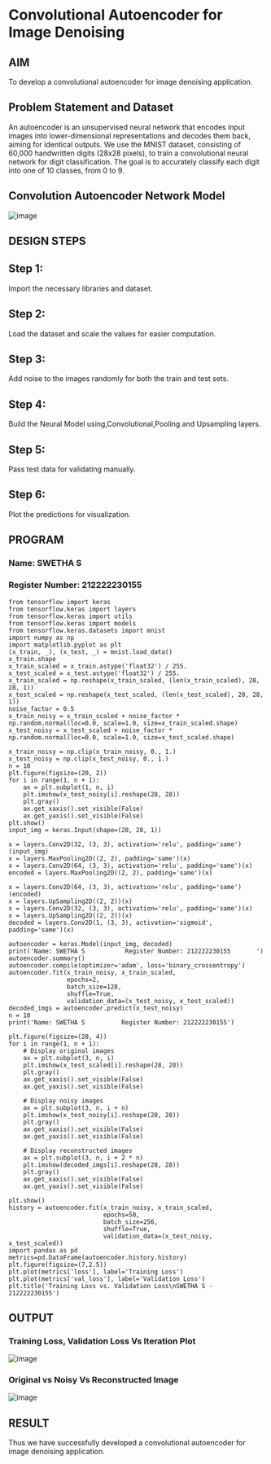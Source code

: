 # Convolutional Autoencoder for Image Denoising

## AIM

To develop a convolutional autoencoder for image denoising application.

## Problem Statement and Dataset
An autoencoder is an unsupervised neural network that encodes input images into lower-dimensional representations and decodes them back, aiming for identical outputs. We use the MNIST dataset, consisting of 60,000 handwritten digits (28x28 pixels), to train a convolutional neural network for digit classification. The goal is to accurately classify each digit into one of 10 classes, from 0 to 9.

## Convolution Autoencoder Network Model

![image](https://github.com/user-attachments/assets/7e76d7d6-c294-4c8e-b56f-df270e050814)




## DESIGN STEPS

## Step 1: 
Import the necessary libraries and dataset.
## Step 2:
Load the dataset and scale the values for easier computation.
## Step 3: 
Add noise to the images randomly for both the train and test sets.
## Step 4:
Build the Neural Model using,Convolutional,Pooling and Upsampling layers.
## Step 5: 
Pass test data for validating manually.
## Step 6:
Plot the predictions for visualization.

## PROGRAM
### Name: SWETHA S
### Register Number: 212222230155
```
from tensorflow import keras
from tensorflow.keras import layers
from tensorflow.keras import utils
from tensorflow.keras import models
from tensorflow.keras.datasets import mnist
import numpy as np
import matplotlib.pyplot as plt
(x_train, _), (x_test, _) = mnist.load_data()
x_train.shape
x_train_scaled = x_train.astype('float32') / 255.
x_test_scaled = x_test.astype('float32') / 255.
x_train_scaled = np.reshape(x_train_scaled, (len(x_train_scaled), 28, 28, 1))
x_test_scaled = np.reshape(x_test_scaled, (len(x_test_scaled), 28, 28, 1))
noise_factor = 0.5
x_train_noisy = x_train_scaled + noise_factor * np.random.normal(loc=0.0, scale=1.0, size=x_train_scaled.shape)
x_test_noisy = x_test_scaled + noise_factor * np.random.normal(loc=0.0, scale=1.0, size=x_test_scaled.shape)

x_train_noisy = np.clip(x_train_noisy, 0., 1.)
x_test_noisy = np.clip(x_test_noisy, 0., 1.)
n = 10
plt.figure(figsize=(20, 2))
for i in range(1, n + 1):
    ax = plt.subplot(1, n, i)
    plt.imshow(x_test_noisy[i].reshape(28, 28))
    plt.gray()
    ax.get_xaxis().set_visible(False)
    ax.get_yaxis().set_visible(False)
plt.show()
input_img = keras.Input(shape=(28, 28, 1))

x = layers.Conv2D(32, (3, 3), activation='relu', padding='same')(input_img)
x = layers.MaxPooling2D((2, 2), padding='same')(x)
x = layers.Conv2D(64, (3, 3), activation='relu', padding='same')(x)
encoded = layers.MaxPooling2D((2, 2), padding='same')(x)

x = layers.Conv2D(64, (3, 3), activation='relu', padding='same')(encoded)
x = layers.UpSampling2D((2, 2))(x)
x = layers.Conv2D(32, (3, 3), activation='relu', padding='same')(x)
x = layers.UpSampling2D((2, 2))(x)
decoded = layers.Conv2D(1, (3, 3), activation='sigmoid', padding='same')(x)

autoencoder = keras.Model(input_img, decoded)
print('Name: SWETHA S           Register Number: 212222230155       ')
autoencoder.summary()
autoencoder.compile(optimizer='adam', loss='binary_crossentropy')
autoencoder.fit(x_train_noisy, x_train_scaled,
                epochs=2,
                batch_size=128,
                shuffle=True,
                validation_data=(x_test_noisy, x_test_scaled))
decoded_imgs = autoencoder.predict(x_test_noisy)
n = 10
print('Name: SWETHA S          Register Number: 212222230155')

plt.figure(figsize=(20, 4))
for i in range(1, n + 1):
    # Display original images
    ax = plt.subplot(3, n, i)
    plt.imshow(x_test_scaled[i].reshape(28, 28))
    plt.gray()
    ax.get_xaxis().set_visible(False)
    ax.get_yaxis().set_visible(False)

    # Display noisy images
    ax = plt.subplot(3, n, i + n)
    plt.imshow(x_test_noisy[i].reshape(28, 28))
    plt.gray()
    ax.get_xaxis().set_visible(False)
    ax.get_yaxis().set_visible(False)

    # Display reconstructed images
    ax = plt.subplot(3, n, i + 2 * n)
    plt.imshow(decoded_imgs[i].reshape(28, 28))
    plt.gray()
    ax.get_xaxis().set_visible(False)
    ax.get_yaxis().set_visible(False)

plt.show()
history = autoencoder.fit(x_train_noisy, x_train_scaled,
                          epochs=50,
                          batch_size=256,
                          shuffle=True,
                          validation_data=(x_test_noisy, x_test_scaled))
import pandas as pd
metrics=pd.DataFrame(autoencoder.history.history)
plt.figure(figsize=(7,2.5))
plt.plot(metrics['loss'], label='Training Loss')
plt.plot(metrics['val_loss'], label='Validation Loss')
plt.title('Training Loss vs. Validation Loss\nSWETHA S - 212222230155')
```

## OUTPUT

### Training Loss, Validation Loss Vs Iteration Plot

![image](https://github.com/user-attachments/assets/e2f9c9d1-a1a2-41ea-ad87-cec82571b205)


### Original vs Noisy Vs Reconstructed Image

![image](https://github.com/user-attachments/assets/6bc2a526-b7d8-47a2-ad01-0c9d144c8943)


## RESULT
Thus we have successfully developed a convolutional autoencoder for image denoising application.
